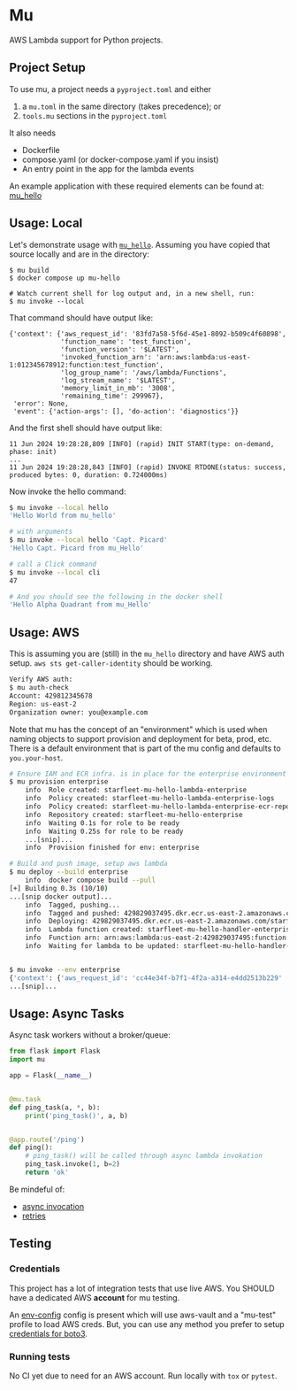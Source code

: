 Mu
================================================

AWS Lambda support for Python projects.

## Project Setup

To use mu, a project needs a `pyproject.toml` and either

1. a `mu.toml` in the same directory (takes precedence); or
2. `tools.mu` sections in the `pyproject.toml`

It also needs

* Dockerfile
* compose.yaml (or docker-compose.yaml if you insist)
* An entry point in the app for the lambda events

An example application with these required elements can be found at:
[mu_hello](https://github.com/level12/mu/tree/master/mu_hello)


## Usage: Local

Let's demonstrate usage with [`mu_hello`](https://github.com/level12/mu/tree/master/mu_hello).
Assuming you have copied that source locally and are in the directory:

```shell
$ mu build
$ docker compose up mu-hello

# Watch current shell for log output and, in a new shell, run:
$ mu invoke --local
```

That command should have output like:
```
{'context': {'aws_request_id': '83fd7a58-5f6d-45e1-8092-b509c4f60898',
             'function_name': 'test_function',
             'function_version': '$LATEST',
             'invoked_function_arn': 'arn:aws:lambda:us-east-1:012345678912:function:test_function',
             'log_group_name': '/aws/lambda/Functions',
             'log_stream_name': '$LATEST',
             'memory_limit_in_mb': '3008',
             'remaining_time': 299967},
 'error': None,
 'event': {'action-args': [], 'do-action': 'diagnostics'}}
```

And the first shell should have output like:

```
11 Jun 2024 19:28:28,809 [INFO] (rapid) INIT START(type: on-demand, phase: init)
...
11 Jun 2024 19:28:28,843 [INFO] (rapid) INVOKE RTDONE(status: success, produced bytes: 0, duration: 0.724000ms)
```

Now invoke the hello command:

```sh
$ mu invoke --local hello
'Hello World from mu_hello'

# with arguments
$ mu invoke --local hello 'Capt. Picard'
'Hello Capt. Picard from mu_Hello'

# call a Click command
$ mu invoke --local cli
47

# And you should see the following in the docker shell
'Hello Alpha Quadrant from mu_Hello'
```

## Usage: AWS


This is assuming you are (still) in the `mu_hello` directory and have AWS auth setup.  `aws sts
get-caller-identity` should be working.

```sh
Verify AWS auth:
$ mu auth-check
Account: 429812345678
Region: us-east-2
Organization owner: you@example.com
```

Note that mu has the concept of an "environment" which is used when naming objects to support
provision and deployment for beta, prod, etc.  There is a default environment that is part of the
mu config and defaults to `you.your-host`.


```sh
# Ensure IAM and ECR infra. is in place for the enterprise environment
$ mu provision enterprise
    info  Role created: starfleet-mu-hello-lambda-enterprise
    info  Policy created: starfleet-mu-hello-lambda-enterprise-logs
    info  Policy created: starfleet-mu-hello-lambda-enterprise-ecr-repo
    info  Repository created: starfleet-mu-hello-enterprise
    info  Waiting 0.1s for role to be ready
    info  Waiting 0.25s for role to be ready
    ...[snip]...
    info  Provision finished for env: enterprise

# Build and push image, setup aws lambda
$ mu deploy --build enterprise
    info  docker compose build --pull
[+] Building 0.3s (10/10)
...[snip docker output]...
    info  Tagged, pushing...
    info  Tagged and pushed: 429829037495.dkr.ecr.us-east-2.amazonaws.com/starfleet-mu-hello-enterprise mu-hello-2024-06-11T21.31.09
    info  Deploying: 429829037495.dkr.ecr.us-east-2.amazonaws.com/starfleet-mu-hello-enterprise:mu-hello-2024-06-11T21.31.09
    info  Lambda function created: starfleet-mu-hello-handler-enterprise
    info  Function arn: arn:aws:lambda:us-east-2:429829037495:function:starfleet-mu-hello-handler-enterprise
    info  Waiting for lambda to be updated: starfleet-mu-hello-handler-enterprise


$ mu invoke --env enterprise
{'context': {'aws_request_id': 'cc44e34f-b7f1-4f2a-a314-e4dd2513b229'
...[snip]...
```


## Usage: Async Tasks

Async task workers without a broker/queue:

```python
from flask import Flask
import mu

app = Flask(__name__)


@mu.task
def ping_task(a, *, b):
    print('ping_task()', a, b)


@app.route('/ping')
def ping():
    # ping_task() will be called through async lambda invokation
    ping_task.invoke(1, b=2)
    return 'ok'
```

Be mindeful of:

- [async invocation](https://docs.aws.amazon.com/lambda/latest/dg/invocation-async.html)
- [retries](https://docs.aws.amazon.com/lambda/latest/dg/invocation-retries.html)


## Testing

### Credentials

This project has a lot of integration tests that use live AWS.  You SHOULD have a dedicated AWS
**account** for mu testing.

An [env-config](https://github.com/level12/env-config) config is present which will use aws-vault
and a "mu-test" profile to load AWS creds.  But, you can use any method you prefer to setup
[credentials for boto3](https://boto3.amazonaws.com/v1/documentation/api/latest/guide/credentials.html).


### Running tests

No CI yet due to need for an AWS account.  Run locally with `tox` or `pytest`.
